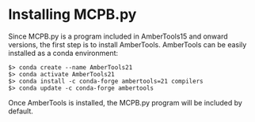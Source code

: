 # Installing MCPB.py

Since MCPB.py is a program included in AmberTools15 
and onward versions, the first step is to install 
AmberTools. AmberTools can be easily installed
as a conda environment:

```
$> conda create --name AmberTools21
$> conda activate AmberTools21
$> conda install -c conda-forge ambertools=21 compilers
$> conda update -c conda-forge ambertools
```

Once AmberTools is installed, the MCPB.py program
will be included by default.
